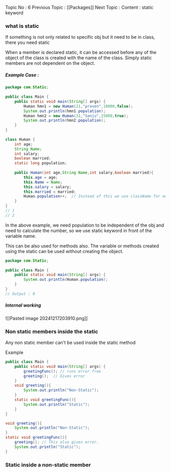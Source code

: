 Topic No : 6
Previous Topic : [[Packages]]
Next Topic : 
Content : static keyword

### what is static

If something is not only related to specific obj but it need to be in class, there you need static

When a member is declared static, it can be accessed before any of the object of the class is created with the name of the class. Simply static members are not dependent on the object.
##### Example Case : 
```Java
package com.Static;  
  
public class Main {  
    public static void main(String[] args) {  
        Human hmn1 = new Human(21,"praven",10000,false);  
        System.out.println(hmn1.population);  
        Human hmn2 = new Human(31,"Sanju",15000,true);  
        System.out.println(hmn2.population);  
    }  
}  
  
class Human {  
    int age;  
    String Name;  
    int salary;  
    boolean married;  
    static long population;  
    
    public Human(int age,String Name,int salary,boolean married){  
        this.age = age;  
        this.Name = Name;  
        this.salary = salary;  
        this.married = married;  
        Human.population++;  // Instead of this we use className for making the count increase to the class static variable not to the obj instance variable. Using this keyword also works but it is good to use className.
    }  
} 
// 1
// 2
```

In the above example, we need population to be independent of the obj and need to calculate the number, so we use static keyword in front of the variable name. 

This can be also used for methods also. The variable or methods created using the static can be used without creating the object.

```Java
package com.Static;  
  
public class Main {  
    public static void main(String[] args) {  
        System.out.println(Human.population); 
    }  
} 
// Output : 0
```

##### Internal working
![[Pasted image 20241217203910.png]]

### Non static members inside the static

Any non static member can't be used inside the static method

Example
```Java
public class Main {  
    public static void main(String[] args) {  
        greetingFunc(); // runs error free
        greeting();  // Gives error
    }  
    void greeting(){  
        System.out.println("Non-Static");  
    }  
    static void greetingFunc(){  
        System.out.println("Static");  
    }  
}
```

```Java
void greeting(){  
	System.out.println("Non-Static");  
}  
static void greetingFunc(){  
	greeting(); // This also gives error.
	System.out.println("Static");  
}  
```

### Static inside a non-static member